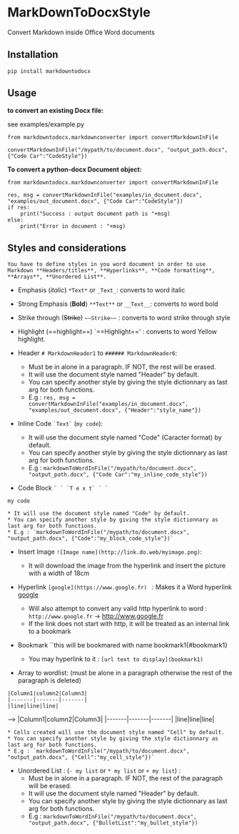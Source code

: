# MarkDownToDocxStyle
Convert Markdown inside Office Word documents

## Installation

`pip install markdowntodocx`

## Usage



**to convert an existing Docx file:**

see examples/example.py

```
from markdowntodocx.markdownconverter import convertMarkdownInFile

convertMarkdownInFile("/mypath/to/document.docx", "output_path.docx", {"Code Car":"CodeStyle"})
```

**To convert a python-docx Document object:**

```
from markdowntodocx.markdownconverter import convertMarkdownInFile

res, msg = convertMarkdownInFile("examples/in_document.docx", "examples/out_document.docx", {"Code Car":"CodeStyle"})
if res:
    print("Success : output document path is "+msg)
else:
    print("Error in document : "+msg)
```

## Styles and considerations
    You have to define styles in you word document in order to use Markdown **Headers/titles**, **Hyperlinks**, **Code formatting**, **Arrays**, **Unordered List**.
    

* Emphasis (*italic*) `*Text*` or `_Text_`:  converts to word italic
* Strong Emphasis (**Bold**) `**Text**` or `__Text__`:  converts to word bold
* Strike through (~~Strike~~) `~~Strike~~` : converts to word strike through style
* Highlight (==highlight==) `==Highlight==' : converts to word Yellow highlight. 
* Header `# MarkdownHeader1` to `###### MarkdownHeader6`: 
    * Must be in alone in a paragraph. IF NOT, the rest will be erased. 
    * It will use the document style named "Header" by default. 
    * You can specify another style by giving the style dictionnary as last arg for both functions. 
    * E.g : `res, msg = convertMarkdownInFile("examples/in_document.docx", "examples/out_document.docx", {"Header":"style_name"})`
* Inline Code `` `Text` `` (`my code`):
    * It will use the document style named "Code" (Caracter format) by default. 
    * You can specify another style by giving the style dictionnary as last arg for both functions. 
    * E.g : `markdownToWordInFile("/mypath/to/document.docx", "output_path.docx", {"Code Car":"my_inline_code_style"})`
    
* Code Block ``` ` ` `T e x t` ` ` ``` 
```
my code
```

    * It will use the document style named "Code" by default. 
    * You can specify another style by giving the style dictionnary as last arg for both functions. 
    * E.g : `markdownToWordInFile("/mypath/to/document.docx", "output_path.docx", {"Code":"my_block_code_style"})`

* Insert Image ``![Image name](http://link.do.web/myimage.png)``:
    * It will download the image from the hyperlink and insert the picture with a width of 18cm

* Hyperlink `` [google](https://www.google.fr)  `` : Makes it a Word hyperlink [google](https://www.google.fr)
    * Will also attempt to convert any valid http hyperlink to word : `http://www.google.fr` -> http://www.google.fr
    * If the link does not start with http, it will be treated as an internal link to a bookmark

* Bookmark ``this will be bookmared with name bookmark1{#bookmark1}
    * You may hyperlink to it : ``[url text to display](bookmark1)``

* Array to wordlist: (must be alone in a paragraph otherwise the rest  of the paragraph is deleted)
```
|Column1|column2|Column3|
|-------|-------|-------|
|line|line|line|
```
   --> 
|Column1|column2|Column3|
|-------|-------|-------|
|line|line|line|

    * Cells created will use the document style named "Cell" by default. 
    * You can specify another style by giving the style dictionnary as last arg for both functions. 
    * E.g : `markdownToWordInFile("/mypath/to/document.docx", "output_path.docx", {"Cell":"my_cell_style"})`

* Unordered List : (`- my list` or `* my list` or `+ my list`) : 
    * Must be in alone in a paragraph. IF NOT, the rest of the paragraph will be erased. 
    * It will use the document style named "Header" by default. 
    * You can specify another style by giving the style dictionnary as last arg for both functions. 
    * E.g : `markdownToWordInFile("/mypath/to/document.docx", "output_path.docx", {"BulletList":"my_bullet_style"})`
    
